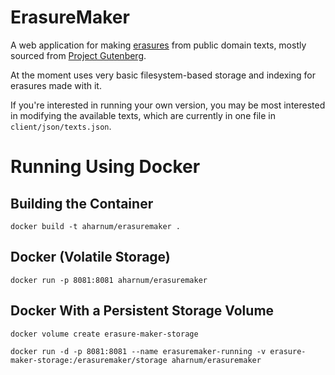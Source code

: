 # ErasureMaker

A web application for making [erasures](https://en.wikipedia.org/wiki/Erasure_(artform)) from public domain texts, mostly sourced from [Project Gutenberg](https://www.gutenberg.org).

At the moment uses very basic filesystem-based storage and indexing for erasures made with it.

If you're interested in running your own version, you may be most interested in modifying the available texts, which are currently in one file in `client/json/texts.json`.

# Running Using Docker

## Building the Container

`docker build -t aharnum/erasuremaker .`

## Docker (Volatile Storage)

`docker run -p 8081:8081 aharnum/erasuremaker`

## Docker With a Persistent Storage Volume

`docker volume create erasure-maker-storage`

`docker run -d -p 8081:8081 --name erasuremaker-running -v erasure-maker-storage:/erasuremaker/storage aharnum/erasuremaker`
